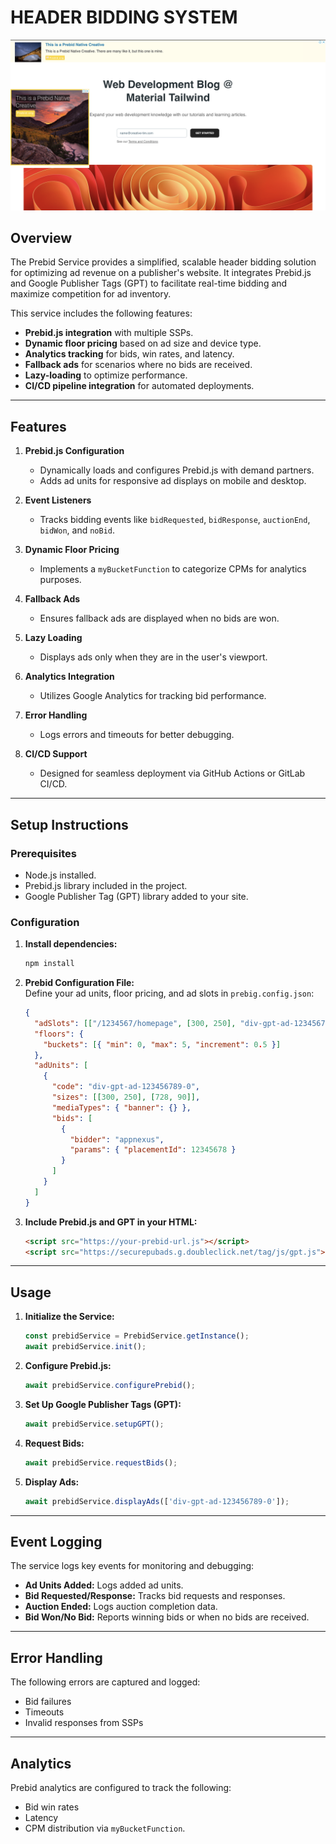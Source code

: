 # HEADER BIDDING SYSTEM

![Alt text](image.png)

## Overview

The Prebid Service provides a simplified, scalable header bidding solution for optimizing ad revenue on a publisher's website. It integrates Prebid.js and Google Publisher Tags (GPT) to facilitate real-time bidding and maximize competition for ad inventory.

This service includes the following features:

- **Prebid.js integration** with multiple SSPs.
- **Dynamic floor pricing** based on ad size and device type.
- **Analytics tracking** for bids, win rates, and latency.
- **Fallback ads** for scenarios where no bids are received.
- **Lazy-loading** to optimize performance.
- **CI/CD pipeline integration** for automated deployments.

---

## Features

1. **Prebid.js Configuration**  
   - Dynamically loads and configures Prebid.js with demand partners.
   - Adds ad units for responsive ad displays on mobile and desktop.

2. **Event Listeners**  
   - Tracks bidding events like `bidRequested`, `bidResponse`, `auctionEnd`, `bidWon`, and `noBid`.

3. **Dynamic Floor Pricing**  
   - Implements a `myBucketFunction` to categorize CPMs for analytics purposes.

4. **Fallback Ads**  
   - Ensures fallback ads are displayed when no bids are won.

5. **Lazy Loading**  
   - Displays ads only when they are in the user's viewport.

6. **Analytics Integration**  
   - Utilizes Google Analytics for tracking bid performance.

7. **Error Handling**  
   - Logs errors and timeouts for better debugging.

8. **CI/CD Support**  
   - Designed for seamless deployment via GitHub Actions or GitLab CI/CD.

---

## Setup Instructions

### Prerequisites

- Node.js installed.
- Prebid.js library included in the project.
- Google Publisher Tag (GPT) library added to your site.

### Configuration

1. **Install dependencies:**
   ```bash
   npm install
   ```

2. **Prebid Configuration File:**  
   Define your ad units, floor pricing, and ad slots in `prebig.config.json`:
   ```json
   {
     "adSlots": [["/1234567/homepage", [300, 250], "div-gpt-ad-123456789-0"]],
     "floors": {
       "buckets": [{ "min": 0, "max": 5, "increment": 0.5 }]
     },
     "adUnits": [
       {
         "code": "div-gpt-ad-123456789-0",
         "sizes": [[300, 250], [728, 90]],
         "mediaTypes": { "banner": {} },
         "bids": [
           {
             "bidder": "appnexus",
             "params": { "placementId": 12345678 }
           }
         ]
       }
     ]
   }
   ```

3. **Include Prebid.js and GPT in your HTML:**
   ```html
   <script src="https://your-prebid-url.js"></script>
   <script src="https://securepubads.g.doubleclick.net/tag/js/gpt.js"></script>
   ```

---

## Usage

1. **Initialize the Service:**
   ```typescript
   const prebidService = PrebidService.getInstance();
   await prebidService.init();
   ```

2. **Configure Prebid.js:**
   ```typescript
   await prebidService.configurePrebid();
   ```

3. **Set Up Google Publisher Tags (GPT):**
   ```typescript
   await prebidService.setupGPT();
   ```

4. **Request Bids:**
   ```typescript
   await prebidService.requestBids();
   ```

5. **Display Ads:**
   ```typescript
   await prebidService.displayAds(['div-gpt-ad-123456789-0']);
   ```

---

## Event Logging

The service logs key events for monitoring and debugging:

- **Ad Units Added:** Logs added ad units.
- **Bid Requested/Response:** Tracks bid requests and responses.
- **Auction Ended:** Logs auction completion data.
- **Bid Won/No Bid:** Reports winning bids or when no bids are received.

---

## Error Handling

The following errors are captured and logged:
- Bid failures
- Timeouts
- Invalid responses from SSPs

---

## Analytics

Prebid analytics are configured to track the following:
- Bid win rates
- Latency
- CPM distribution via `myBucketFunction`.



<!-- ## Resources

- [Prebid.js Documentation](https://docs.prebid.org/)
- [OpenRTB Specification](https://iabtechlab.com/wp-content/uploads/2022/04/OpenRTB-2-6_FINAL.pdf)
- [Google Publisher Tags (GPT)](https://developers.google.com/publisher-tag/guides/get-started)
 -->

